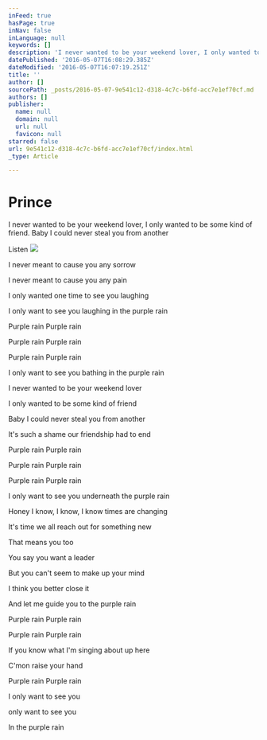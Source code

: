 ```yaml
---
inFeed: true
hasPage: true
inNav: false
inLanguage: null
keywords: []
description: 'I never wanted to be your weekend lover, I only wanted to be some kind of friend. Baby I could never steal you from another'
datePublished: '2016-05-07T16:08:29.385Z'
dateModified: '2016-05-07T16:07:19.251Z'
title: ''
author: []
sourcePath: _posts/2016-05-07-9e541c12-d318-4c7c-b6fd-acc7e1ef70cf.md
authors: []
publisher:
  name: null
  domain: null
  url: null
  favicon: null
starred: false
url: 9e541c12-d318-4c7c-b6fd-acc7e1ef70cf/index.html
_type: Article

---
```

# Prince

I never wanted to be your weekend lover, I only wanted to be some kind of friend. Baby I could never steal you from another

Listen
![](https://the-grid-user-content.s3-us-west-2.amazonaws.com/116a845c-719c-44f9-bff0-c06fa0da1fde.jpg)

I never meant to cause you any sorrow

I never meant to cause you any pain

I only wanted one time to see you laughing

I only want to see you laughing in the purple rain

Purple rain Purple rain

Purple rain Purple rain

Purple rain Purple rain

I only want to see you bathing in the purple rain

I never wanted to be your weekend lover

I only wanted to be some kind of friend

Baby I could never steal you from another

It's such a shame our friendship had to end

Purple rain Purple rain

Purple rain Purple rain

Purple rain Purple rain

I only want to see you underneath the purple rain

Honey I know, I know, I know times are changing

It's time we all reach out for something new

That means you too

You say you want a leader

But you can't seem to make up your mind

I think you better close it

And let me guide you to the purple rain

Purple rain Purple rain

Purple rain Purple rain

If you know what I'm singing about up here

C'mon raise your hand

Purple rain Purple rain

I only want to see you

only want to see you

In the purple rain